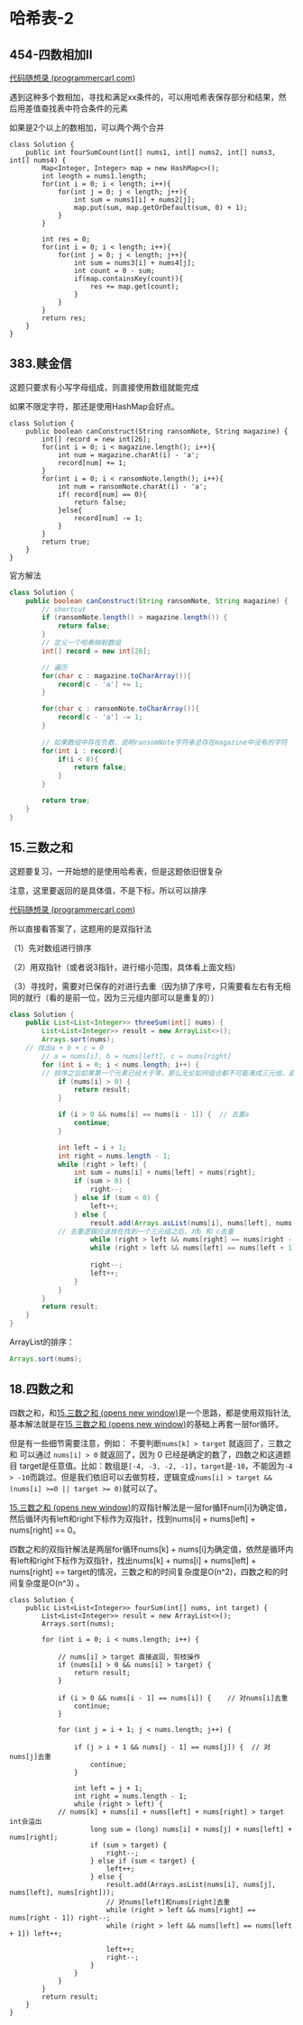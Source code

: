 # 哈希表-2

## 454-四数相加II

[代码随想录 (programmercarl.com)](https://programmercarl.com/0454.四数相加II.html#其他语言版本)

遇到这种多个数相加，寻找和满足xx条件的，可以用哈希表保存部分和结果，然后用差值查找表中符合条件的元素

如果是2个以上的数相加，可以两个两个合并

```
class Solution {
    public int fourSumCount(int[] nums1, int[] nums2, int[] nums3, int[] nums4) {
        Map<Integer, Integer> map = new HashMap<>();
        int length = nums1.length;
        for(int i = 0; i < length; i++){
            for(int j = 0; j < length; j++){
                int sum = nums1[i] + nums2[j];
                map.put(sum, map.getOrDefault(sum, 0) + 1);
            }
        }
        
        int res = 0;
        for(int i = 0; i < length; i++){
            for(int j = 0; j < length; j++){
                int sum = nums3[i] + nums4[j];
                int count = 0 - sum;
                if(map.containsKey(count)){
                    res += map.get(count);
                }
            }
        }
        return res;
    }
}
```



## 383.赎金信

这题只要求有小写字母组成，则直接使用数组就能完成

如果不限定字符，那还是使用HashMap会好点。

```
class Solution {
    public boolean canConstruct(String ransomNote, String magazine) {
        int[] record = new int[26];
        for(int i = 0; i < magazine.length(); i++){
            int num = magazine.charAt(i) - 'a';
            record[num] += 1;
        }
        for(int i = 0; i < ransomNote.length(); i++){
            int num = ransomNote.charAt(i) - 'a';
            if( record[num] == 0){
                return false;
            }else{
                record[num] -= 1;
            }
        }
        return true;
    }
}
```

官方解法

```java
class Solution {
    public boolean canConstruct(String ransomNote, String magazine) {
        // shortcut
        if (ransomNote.length() > magazine.length()) {
            return false;
        }
        // 定义一个哈希映射数组
        int[] record = new int[26];

        // 遍历
        for(char c : magazine.toCharArray()){
            record[c - 'a'] += 1;
        }

        for(char c : ransomNote.toCharArray()){
            record[c - 'a'] -= 1;
        }
        
        // 如果数组中存在负数，说明ransomNote字符串总存在magazine中没有的字符
        for(int i : record){
            if(i < 0){
                return false;
            }
        }

        return true;
    }
}
```



## 15.三数之和

这题要复习，一开始想的是使用哈希表，但是这题依旧很复杂

注意，这里要返回的是具体值，不是下标，所以可以排序



[代码随想录 (programmercarl.com)](https://programmercarl.com/0015.三数之和.html#思路)

所以直接看答案了，这题用的是双指针法

（1）先对数组进行排序

（2）用双指针（或者说3指针，进行缩小范围，具体看上面文档）

（3）寻找时，需要对已保存的对进行去重（因为排了序号，只需要看左右有无相同的就行（看的是前一位，因为三元组内部可以是重复的））

```java
class Solution {
    public List<List<Integer>> threeSum(int[] nums) {
        List<List<Integer>> result = new ArrayList<>();
        Arrays.sort(nums);
	// 找出a + b + c = 0
        // a = nums[i], b = nums[left], c = nums[right]
        for (int i = 0; i < nums.length; i++) {
	    // 排序之后如果第一个元素已经大于零，那么无论如何组合都不可能凑成三元组，直接返回结果就可以了
            if (nums[i] > 0) { 
                return result;
            }

            if (i > 0 && nums[i] == nums[i - 1]) {  // 去重a
                continue;
            }

            int left = i + 1;
            int right = nums.length - 1;
            while (right > left) {
                int sum = nums[i] + nums[left] + nums[right];
                if (sum > 0) {
                    right--;
                } else if (sum < 0) {
                    left++;
                } else {
                    result.add(Arrays.asList(nums[i], nums[left], nums[right]));
		    // 去重逻辑应该放在找到一个三元组之后，对b 和 c去重
                    while (right > left && nums[right] == nums[right - 1]) right--;
                    while (right > left && nums[left] == nums[left + 1]) left++;
                    
                    right--; 
                    left++;
                }
            }
        }
        return result;
    }
}
```

ArrayList的排序：

```java
Arrays.sort(nums);
```





## 18.四数之和

四数之和，和[15.三数之和 (opens new window)](https://programmercarl.com/0015.三数之和.html)是一个思路，都是使用双指针法, 基本解法就是在[15.三数之和 (opens new window)](https://programmercarl.com/0015.三数之和.html)的基础上再套一层for循环。

但是有一些细节需要注意，例如： 不要判断`nums[k] > target` 就返回了，三数之和 可以通过 `nums[i] > 0` 就返回了，因为 0 已经是确定的数了，四数之和这道题目 target是任意值。比如：数组是`[-4, -3, -2, -1]`，`target`是`-10`，不能因为`-4 > -10`而跳过。但是我们依旧可以去做剪枝，逻辑变成`nums[i] > target && (nums[i] >=0 || target >= 0)`就可以了。



[15.三数之和 (opens new window)](https://programmercarl.com/0015.三数之和.html)的双指针解法是一层for循环num[i]为确定值，然后循环内有left和right下标作为双指针，找到nums[i] + nums[left] + nums[right] == 0。

四数之和的双指针解法是两层for循环nums[k] + nums[i]为确定值，依然是循环内有left和right下标作为双指针，找出nums[k] + nums[i] + nums[left] + nums[right] == target的情况，三数之和的时间复杂度是O(n^2)，四数之和的时间复杂度是O(n^3) 。



```
class Solution {
    public List<List<Integer>> fourSum(int[] nums, int target) {
        List<List<Integer>> result = new ArrayList<>();
        Arrays.sort(nums);
       
        for (int i = 0; i < nums.length; i++) {
		
            // nums[i] > target 直接返回, 剪枝操作
            if (nums[i] > 0 && nums[i] > target) {
                return result;
            }
		
            if (i > 0 && nums[i - 1] == nums[i]) {    // 对nums[i]去重
                continue;
            }
            
            for (int j = i + 1; j < nums.length; j++) {

                if (j > i + 1 && nums[j - 1] == nums[j]) {  // 对nums[j]去重
                    continue;
                }

                int left = j + 1;
                int right = nums.length - 1;
                while (right > left) {
		    // nums[k] + nums[i] + nums[left] + nums[right] > target int会溢出
                    long sum = (long) nums[i] + nums[j] + nums[left] + nums[right];
                    if (sum > target) {
                        right--;
                    } else if (sum < target) {
                        left++;
                    } else {
                        result.add(Arrays.asList(nums[i], nums[j], nums[left], nums[right]));
                        // 对nums[left]和nums[right]去重
                        while (right > left && nums[right] == nums[right - 1]) right--;
                        while (right > left && nums[left] == nums[left + 1]) left++;

                        left++;
                        right--;
                    }
                }
            }
        }
        return result;
    }
}
```

